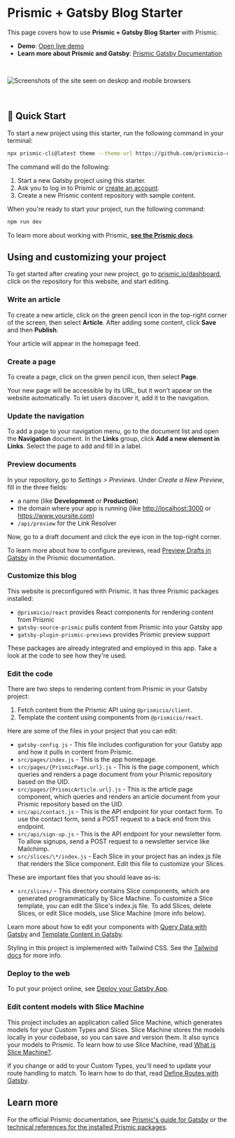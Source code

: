 # Prismic + Gatsby Blog Starter

This page covers how to use **Prismic + Gatsby Blog Starter** with Prismic.

- **Demo**: [Open live demo][live-demo]
- **Learn more about Prismic and Gatsby**: [Prismic Gatsby Documentation][prismic-docs]

&nbsp;

<img src="https://user-images.githubusercontent.com/8601064/163122284-5b80a81e-a4fd-482e-9bd5-99b22f61175f.png" alt="Screenshots of the site seen on deskop and mobile browsers" />

&nbsp;

## 🚀 Quick Start

To start a new project using this starter, run the following command in your terminal:

```sh
npx prismic-cli@latest theme --theme-url https://github.com/prismicio-community/gatsby-starter-prismic-blog --conf sm.json
```

The command will do the following:

1. Start a new Gatsby project using this starter.
2. Ask you to log in to Prismic or [create an account][prismic-sign-up].
3. Create a new Prismic content repository with sample content.

When you're ready to start your project, run the following command:

```sh
npm run dev
```

To learn more about working with Prismic, [**see the Prismic docs**](https://prismic.io/docs/technologies/gatsby).

## Using and customizing your project

To get started after creating your new project, go to [prismic.io/dashboard](https://prismic.io/dashboard), click on the repository for this website, and start editing.

### Write an article

To create a new article, click on the green pencil icon in the top-right corner of the screen, then select **Article**. After adding some content, click **Save** and then **Publish**.

Your article will appear in the homepage feed.

### Create a page

To create a page, click on the green pencil icon, then select **Page**.

Your new page will be accessible by its URL, but it won't appear on the website automatically. To let users discover it, add it to the navigation.

### Update the navigation

To add a page to your navigation menu, go to the document list and open the **Navigation** document. In the **Links** group, click **Add a new element in Links**. Select the page to add and fill in a label.

### Preview documents

In your repository, go to _Settings > Previews_. Under _Create a New Preview_, fill in the three fields:

- a name (like **Development** or **Production**)
- the domain where your app is running (like <http://localhost:3000> or <https://www.yoursite.com>)
- `/api/preview` for the Link Resolver

Now, go to a draft document and click the eye icon in the top-right corner.

To learn more about how to configure previews, read [Preview Drafts in Gatsby](https://prismic.io/docs/technologies/preview-content-gatsby) in the Prismic documentation.

### Customize this blog

This website is preconfigured with Prismic. It has three Prismic packages installed:

- `@prismicio/react` provides React components for rendering content from Prismic
- `gatsby-source-prismic` pulls content from Prismic into your Gatsby app
- `gatsby-plugin-prismic-previews` provides Prismic preview support

These packages are already integrated and employed in this app. Take a look at the code to see how they're used.

### Edit the code

There are two steps to rendering content from Prismic in your Gatsby project:

1. Fetch content from the Prismic API using `@prismicio/client`.
2. Template the content using components from `@prismicio/react`.

Here are some of the files in your project that you can edit:

- `gatsby-config.js` - This file includes configuration for your Gatsby app and how it pulls in content from Prismic.
- `src/pages/index.js` - This is the app homepage.
- `src/pages/{PrismicPage.url}.js` - This is the page component, which queries and renders a page document from your Prismic repository based on the UID.
- `src/pages/{PrismicArticle.url}.js` - This is the article page component, which queries and renders an article document from your Prismic repository based on the UID.
- `src/api/contact.js` - This is the API endpoint for your contact form. To use the contact form, send a POST request to a back end from this endpoint.
- `src/api/sign-up.js` - This is the API endpoint for your newsletter form. To allow signups, send a POST request to a newsletter service like Mailchimp.
- `src/slices/\*/index.js` - Each Slice in your project has an index.js file that renders the Slice component. Edit this file to customize your Slices.

These are important files that you should leave as-is:

- `src/slices/` - This directory contains Slice components, which are generated programmatically by Slice Machine. To customize a Slice template, you can edit the Slice's index.js file. To add Slices, delete Slices, or edit Slice models, use Slice Machine (more info below).

Learn more about how to edit your components with [Query Data with Gatsby](https://prismic.io/docs/technologies/query-gatsby) and [Template Content in Gatsby](https://prismic.io/docs/technologies/template-content-gatsby).

Styling in this project is implemented with Tailwind CSS. See the [Tailwind docs](https://tailwindcss.com/docs) for more info.

### Deploy to the web

To put your project online, see [Deploy your Gatsby App](https://prismic.io/docs/technologies/deploy-gatsby).

### Edit content models with Slice Machine

This project includes an application called Slice Machine, which generates models for your Custom Types and Slices. Slice Machine stores the models locally in your codebase, so you can save and version them. It also syncs your models to Prismic. To learn how to use Slice Machine, read [What is Slice Machine?](https://prismic.io/docs/technologies/slice-machine).

If you change or add to your Custom Types, you'll need to update your route handling to match. To learn how to do that, read [Define Routes with Gatsby](https://prismic.io/docs/technologies/define-routes-gatsby).

## Learn more

For the official Prismic documentation, see [Prismic's guide for Gatsby](https://prismic.io/docs/technologies/gatsby) or the [technical references for the installed Prismic packages](https://prismic.io/docs/technologies/technical-references).

[prismic]: https://prismic.io/
[prismic-docs]: https://prismic.io/docs/technologies/gatsby
[prismic-sign-up]: https://prismic.io/dashboard/signup
[gatsby]: https://gatsby.org/
[live-demo]: https://gatsby-starter-prismic-blog.vercel.app/
